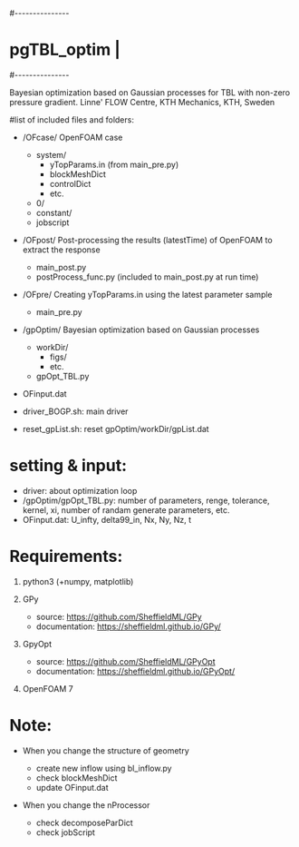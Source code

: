 #---------------
# pgTBL_optim  |
#---------------

Bayesian optimization based on Gaussian processes for TBL with non-zero pressure gradient. 
Linne' FLOW Centre, KTH Mechanics, KTH, Sweden

#list of included files and folders:

 - /OFcase/   OpenFOAM case
   - system/
     - yTopParams.in (from main_pre.py)
     - blockMeshDict
     - controlDict
     - etc.
   - 0/
   - constant/
   - jobscript

 - /OFpost/   Post-processing the results (latestTime) of OpenFOAM to extract the response
   - main_post.py
   - postProcess_func.py (included to main_post.py at run time)

 - /OFpre/    Creating yTopParams.in using the latest parameter sample
   - main_pre.py
   
 - /gpOptim/  Bayesian optimization based on Gaussian processes
   - workDir/
     - figs/
     - etc.
   - gpOpt_TBL.py
   
 - OFinput.dat
   
 - driver_BOGP.sh: main driver
 
 - reset_gpList.sh: reset gpOptim/workDir/gpList.dat

# setting & input:
 - driver: about optimization loop
 - /gpOptim/gpOpt_TBL.py: number of parameters, renge, tolerance, kernel, xi, number of randam generate parameters, etc.
 - OFinput.dat: U_infty, delta99_in, Nx, Ny, Nz, t

# Requirements:
1. python3 (+numpy, matplotlib)

2. GPy
   - source: https://github.com/SheffieldML/GPy
   - documentation: https://sheffieldml.github.io/GPy/

3. GpyOpt
   - source: https://github.com/SheffieldML/GPyOpt
   - documentation: https://sheffieldml.github.io/GPyOpt/

4. OpenFOAM 7

# Note:
  - When you change the structure of geometry
    - create new inflow using bl_inflow.py
    - check blockMeshDict
    - update OFinput.dat
    
  - When you change the nProcessor
    - check decomposeParDict
    - check jobScript